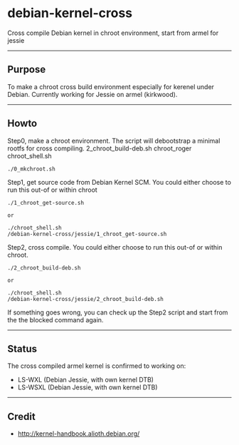 # debian-kernel-cross
Cross compile Debian kernel in chroot environment, start from armel for jessie


----
Purpose
----

To make a chroot cross build environment especially for kerenel under Debian.
Currently working for Jessie on armel (kirkwood).


----
Howto
----

Step0, make a chroot environment. The script will debootstrap a minimal rootfs for cross compiling.
2_chroot_build-deb.sh  chroot_roger  chroot_shell.sh

	./0_mkchroot.sh

Step1, get source code from Debian Kernel SCM. You could either choose to run this out-of or within chroot

	./1_chroot_get-source.sh

	or

	./chroot_shell.sh
	/debian-kernel-cross/jessie/1_chroot_get-source.sh

Step2, cross compile. You could either choose to run this out-of or within chroot.

	./2_chroot_build-deb.sh

	or

	./chroot_shell.sh
	/debian-kernel-cross/jessie/2_chroot_build-deb.sh

If something goes wrong, you can check up the Step2 script and start from the the blocked command again.


----
Status
----

The cross compiled armel kernel is confirmed to working on:

 - LS-WXL (Debian Jessie, with own kernel DTB)
 - LS-WSXL (Debian Jessie, with own kernel DTB)


----
Credit
----

- http://kernel-handbook.alioth.debian.org/
